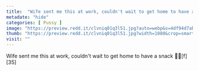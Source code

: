 ```yaml
---
title:  "Wife sent me this at work, couldn't wait to get home to have a snack 👅👅[f][35]"
metadate: "hide"
categories: [ Pussy ]
image: "https://preview.redd.it/clvniq01q3l51.jpg?auto=webp&s=4df94d7ab9019db26547c07ec01d64346db9bcb9"
thumb: "https://preview.redd.it/clvniq01q3l51.jpg?width=1080&crop=smart&auto=webp&s=59c98f6aa9228562a519e8cf2e78da99e635cf84"
visit: ""
---
```

Wife sent me this at work, couldn't wait to get home to have a snack 👅👅[f][35]
